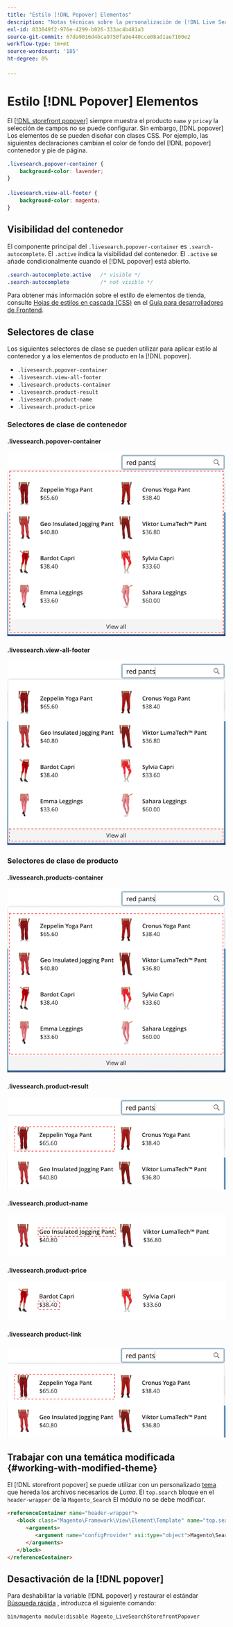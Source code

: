 ```yaml
---
title: "Estilo [!DNL Popover] Elementos"
description: "Notas técnicas sobre la personalización de [!DNL Live Search storefront popover]"
exl-id: 033049f2-976e-4299-b026-333ac4b481a3
source-git-commit: 67da9016d4bca9750fa9e440cce08ad1ae7100e2
workflow-type: tm+mt
source-wordcount: '185'
ht-degree: 0%

---
```


# Estilo [!DNL Popover] Elementos

El [[!DNL storefront popover]](storefront-popover.md) siempre muestra el producto `name` y `price`y la selección de campos no se puede configurar. Sin embargo, [!DNL popover] Los elementos de se pueden diseñar con clases CSS. Por ejemplo, las siguientes declaraciones cambian el color de fondo del [!DNL popover] contenedor y pie de página.

```css
.livesearch.popover-container {
    background-color: lavender;
}

.livesearch.view-all-footer {
    background-color: magenta;
}
```

## Visibilidad del contenedor

El componente principal del `.livesearch.popover-container` es `.search-autocomplete`.  El `.active` indica la visibilidad del contenedor. El `.active` se añade condicionalmente cuando el [!DNL popover] está abierto.

```css
.search-autocomplete.active   /* visible */
.search-autocomplete          /* not visible */
```

Para obtener más información sobre el estilo de elementos de tienda, consulte [Hojas de estilos en cascada (CSS)](https://developer.adobe.com/commerce/frontend-core/guide/css/) en el [Guía para desarrolladores de Frontend](https://developer.adobe.com/commerce/frontend-core/guide/).

## Selectores de clase

Los siguientes selectores de clase se pueden utilizar para aplicar estilo al contenedor y a los elementos de producto en la [!DNL popover].

* `.livesearch.popover-container`
* `.livesearch.view-all-footer`
* `.livesearch.products-container`
* `.livesearch.product-result`
* `.livesearch.product-name`
* `.livesearch.product-price`

### Selectores de clase de contenedor

#### .livessearch.popover-container

![[!DNL Popover] contenedor](assets/livesearch-popover-container.png)

#### .livessearch.view-all-footer

![Ver todo el pie de página](assets/livesearch-view-all-footer.png)

### Selectores de clase de producto

#### .livessearch.products-container

![Contenedor de producto](assets/livesearch-product-container.png)

#### .livessearch.product-result

![Resultado del producto](assets/livesearch-product-result.png)

#### .livessearch.product-name

![Nombre del producto](assets/livesearch-product-name.png)

#### .livessearch.product-price

![Precio del producto](assets/livesearch-product-price.png)

#### .livessearch product-link

![Resultado del producto](assets/livesearch-product-link.png)

## Trabajar con una temática modificada {#working-with-modified-theme}

El [!DNL storefront popover] se puede utilizar con un personalizado [tema](https://developer.adobe.com/commerce/frontend-core/guide/themes/) que hereda los archivos necesarios de *Luma*. El `top.search` bloque en el `header-wrapper` de la `Magento_Search` El módulo no se debe modificar.

```html
<referenceContainer name="header-wrapper">
   <block class="Magento\Framework\View\Element\Template" name="top.search" as="topSearch" template="Magento_Search::form.mini.phtml">
      <arguments>
         <argument name="configProvider" xsi:type="object">Magento\Search\ViewModel\ConfigProvider</argument>
      </arguments>
   </block>
</referenceContainer>
```

## Desactivación de la [!DNL popover]

Para deshabilitar la variable [!DNL popover] y restaurar el estándar [Búsqueda rápida](https://experienceleague.adobe.com/docs/commerce-admin/catalog/catalog/search/search.html#quick-search) , introduzca el siguiente comando:

```bash
bin/magento module:disable Magento_LiveSearchStorefrontPopover
```
